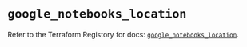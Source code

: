 # `google_notebooks_location`

Refer to the Terraform Registory for docs: [`google_notebooks_location`](https://www.terraform.io/docs/providers/google/r/notebooks_location).
